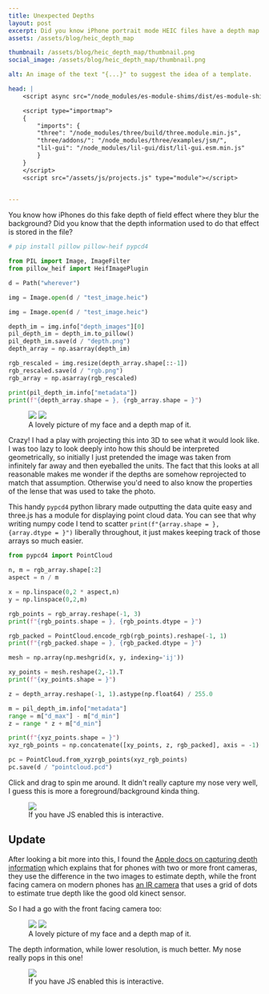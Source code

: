```yaml
---
title: Unexpected Depths
layout: post
excerpt: Did you know iPhone portrait mode HEIC files have a depth map in them?
assets: /assets/blog/heic_depth_map

thumbnail: /assets/blog/heic_depth_map/thumbnail.png
social_image: /assets/blog/heic_depth_map/thumbnail.png

alt: An image of the text "{...}" to suggest the idea of a template.

head: |
    <script async src="/node_modules/es-module-shims/dist/es-module-shims.js"></script>

    <script type="importmap">
    {
        "imports": {
        "three": "/node_modules/three/build/three.module.min.js",
        "three/addons/": "/node_modules/three/examples/jsm/",
        "lil-gui": "/node_modules/lil-gui/dist/lil-gui.esm.min.js"
        }
    }
    </script>
    <script src="/assets/js/projects.js" type="module"></script>
    

---
```


You know how iPhones do this fake depth of field effect where they blur the background? Did you know that the depth information used to do that effect is stored in the file?

```python
# pip install pillow pillow-heif pypcd4

from PIL import Image, ImageFilter
from pillow_heif import HeifImagePlugin

d = Path("wherever")

img = Image.open(d / "test_image.heic")

img = Image.open(d / "test_image.heic")

depth_im = img.info["depth_images"][0]
pil_depth_im = depth_im.to_pillow()
pil_depth_im.save(d / "depth.png")
depth_array = np.asarray(depth_im)

rgb_rescaled = img.resize(depth_array.shape[::-1])
rgb_rescaled.save(d / "rgb.png")
rgb_array = np.asarray(rgb_rescaled)

print(pil_depth_im.info["metadata"])
print(f"{depth_array.shape = }, {rgb_array.shape = }")
```

<figure class="two-wide">
<img src="{{page.assets}}/rear_stereo/rgb.png">
<img src="{{page.assets}}/rear_stereo/depth.png">
<figcaption> A lovely picture of my face and a depth map of it. </figcaption>
</figure>


Crazy! I had a play with projecting this into 3D to see what it would look like. I was too lazy to look deeply into how this should be interpreted geometrically, so initially I just pretended the image was taken from infinitely far away and then eyeballed the units. The fact that this looks at all reasonable makes me wonder if the depths are somehow reprojected to match that assumption. Otherwise you'd need to also know the properties of the lense that was used to take the photo.

This handy `pypcd4` python library made outputting the data quite easy and three.js has a module for displaying point cloud data. You can see that why writing numpy code I tend to scatter `print(f"{array.shape = }, {array.dtype = }")` liberally throughout, it just makes keeping track of those arrays so much easier.

```python
from pypcd4 import PointCloud

n, m = rgb_array.shape[:2]
aspect = n / m

x = np.linspace(0,2 * aspect,n)
y = np.linspace(0,2,m)

rgb_points = rgb_array.reshape(-1, 3)
print(f"{rgb_points.shape = }, {rgb_points.dtype = }")

rgb_packed = PointCloud.encode_rgb(rgb_points).reshape(-1, 1)
print(f"{rgb_packed.shape = }, {rgb_packed.dtype = }")

mesh = np.array(np.meshgrid(x, y, indexing='ij'))

xy_points = mesh.reshape(2,-1).T
print(f"{xy_points.shape = }")

z = depth_array.reshape(-1, 1).astype(np.float64) / 255.0

m = pil_depth_im.info["metadata"]
range = m["d_max"] - m["d_min"]
z = range * z + m["d_min"]

print(f"{xyz_points.shape = }")
xyz_rgb_points = np.concatenate([xy_points, z, rgb_packed], axis = -1)

pc = PointCloud.from_xyzrgb_points(xyz_rgb_points)
pc.save(d / "pointcloud.pcd")
```

Click and drag to spin me around. It didn't really capture my nose very well, I guess this is more a foreground/background kinda thing. 

<figure>
<img class="no-wc" src="{{page.assets}}/rear_stereo/point_cloud_preview.png">
<canvas style ="width: 100%;" id="canvas-id-1"></canvas>
<figcaption class="no-wc">If you have JS enabled this is interactive.</figcaption>
</figure>


<script type="module">
import * as THREE from "three";
import { OrbitControls } from "three/addons/controls/OrbitControls.js";
import { DragControls } from "three/addons/controls/DragControls.js";
import { PCDLoader } from 'three/addons/loaders/PCDLoader.js';
import { GUI } from 'three/addons/libs/lil-gui.module.min.js';



init('canvas-id-1', '{{page.assets}}/rear_stereo/pointcloud.pcd');
init('canvas-id-2', '{{page.assets}}/front_facing/pointcloud.pcd');

function init(canvas_id, url) {
  let render, gui, orbitControls;
  let canvas = document.getElementById(canvas_id);
  const loader = new PCDLoader();
  let scene = new THREE.Scene();
  scene.add( new THREE.AxesHelper( 1 ) );

    loader.load(url, function ( points ) {
        points.geometry.center();
        points.geometry.rotateZ( -Math.PI/2 );
        points.name = 'depth_map';
        scene.add( points );
        points.material.color = new THREE.Color(0x999999);
        points.material.size = 0.001
        render();

    } );

  // --- Scene ---
  const aspect = canvas.clientWidth / canvas.clientHeight;
  let camera = new THREE.PerspectiveCamera( 30, aspect, 0.01, 40 );
  camera.position.set( -2, 2, 3);
  camera.lookAt(0, 0, 0);

  // --- Renderer (use the existing canvas) ---
  let renderer = new THREE.WebGLRenderer({ alpha: true, canvas: canvas, antialias: true });
  renderer.setSize(canvas.clientWidth, canvas.clientHeight,);

  render = () => renderer.render(scene, camera);

  // --- OrbitControls ---
  orbitControls = new OrbitControls(camera, renderer.domElement);
  orbitControls.addEventListener( 'change', render);

  const ambientLight = new THREE.AmbientLight(0xffffff, 0.7);
  scene.add(ambientLight);

  const dirLight = new THREE.DirectionalLight(0xffffff, 0.7);
  dirLight.position.set(5, 5, 10);
  scene.add(dirLight);

  window.addEventListener('resize', onWindowResize, false);

  function onWindowResize() {
    camera.aspect = canvas.clientWidth / canvas.clientHeight;
    camera.updateProjectionMatrix();
    renderer.setSize(canvas.clientWidth, canvas.clientHeight);
  }

    // const elem = document.querySelector('#screenshot');
    // elem.addEventListener('click', () => {
    //   render();
    //   canvas.toBlob((blob) => {
    //     saveBlob(blob, `screencapture-${canvas.width}x${canvas.height}.png`);
    //   });
    // });
     
    // const saveBlob = (function() {
    //   const a = document.createElement('a');
    //   document.body.appendChild(a);
    //   a.style.display = 'none';
    //   return function saveData(blob, fileName) {
    //      const url = window.URL.createObjectURL(blob);
    //      console.log(url);
    //      a.href = url;
    //      a.download = fileName;
    //      a.click();
    //   };
    // }());

}
</script>

## Update

After looking a bit more into this, I found the [Apple docs on capturing depth information](https://developer.apple.com/documentation/avfoundation/capturing-photos-with-depth) which explains that for phones with two or more front cameras, they use the difference in the two images to estimate depth, while the front facing camera on modern phones has [an IR camera](https://developer.apple.com/documentation/avfoundation/avcapturedevice/devicetype-swift.struct/builtintruedepthcamera) that uses a grid of dots to estimate true depth like the good old kinect sensor.

So I had a go with the front facing camera too:

<figure class="two-wide">
<img src="{{page.assets}}/front_facing/rgb.png">
<img src="{{page.assets}}/front_facing/depth.png">
<figcaption> A lovely picture of my face and a depth map of it. </figcaption>
</figure>

The depth information, while lower resolution, is much better. My nose really pops in this one!

<figure>
<img class="no-wc" src="{{page.assets}}/front_facing/point_cloud_preview.png">
<canvas style ="width: 100%;" id="canvas-id-2"></canvas>
<figcaption class="no-wc">If you have JS enabled this is interactive.</figcaption>
</figure>